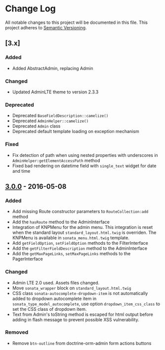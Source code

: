 # Change Log
All notable changes to this project will be documented in this file.
This project adheres to [Semantic Versioning](http://semver.org/).

## [3.x]
### Added
- Added AbstractAdmin, replacing Admin

### Changed
- Updated AdminLTE theme to version 2.3.3

### Deprecated
- Deprecated `BaseFieldDescription::camelize()`
- Deprecated `AdminHelper::camelize()`
- Deprecated `Admin` class
- Deprecated default template loading on exception mechanism

### Fixed
- Fix detection of path when using nested properties with underscores in `AdminHelper:getElementAccessPath` method
- Fixed bad rendering on datetime field with `single_text` widget for date and time

## [3.0.0](https://github.com/sonata-project/SonataAdminBundle/compare/2.3.10...3.0.0) - 2016-05-08
### Added
- Add missing Route constructor parameters to `RouteCollection:add` method
- Add the `hasRoute` method to the AdminInterface
- Integration of KNPMenu for the admin menu. This integration is reset when the standard layout
`standard_layout.html.twig` is overriden. The KNPMenu is available in `sonata_menu.html.twig` template.
- Add `getFieldOption`, `setFieldOption` methods to the FilterInterface
- Add the `getFilterFieldDescription` method to the AdminInterface
- Add the `getMaxPageLinks`, `setMaxPageLinks` methods to the PagerInterface

### Changed
- Admin LTE 2.0 used. Assets files changed.
- Move `sonata_wrapper` block on `standard_layout.html.twig`
- CSS class `sonata-autocomplete-dropdown-item` is not automatically added to dropdown
autocomplete item in `sonata_type_model_autocomplete`, use option `dropdown_item_css_class`
to set the CSS class of dropdown item.
- Text from Admin's toString method is escaped for html output before adding in flash message to prevent possible XSS vulnerability.

### Removed
- Remove `btn-outline` from doctrine-orm-admin form actions buttons
